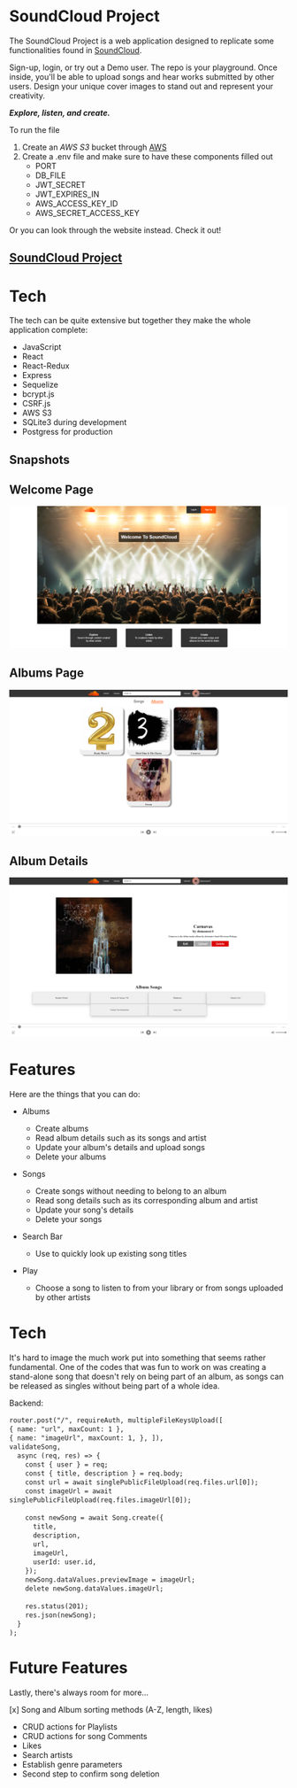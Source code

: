 <!-- To be filled out -->
# SoundCloud Project

The SoundCloud Project is a web application designed to replicate some functionalities found in [SoundCloud](https://soundcloud.com/).

Sign-up, login, or try out a Demo user. The repo is your playground.
Once inside, you'll be able to upload songs and hear works submitted by other users. Design your unique cover images to stand out and represent your creativity.

***Explore, listen, and create.***

To run the file

1. Create an *AWS S3* bucket through [AWS](https://aws.amazon.com/)
2. Create a .env file and make sure to have these components filled out
    - PORT
    - DB_FILE
    - JWT_SECRET
    - JWT_EXPIRES_IN
    - AWS_ACCESS_KEY_ID
    - AWS_SECRET_ACCESS_KEY

Or you can look through the website instead. Check it out!

## [SoundCloud Project](https://soundcloud-project-app.herokuapp.com/)


# Tech

The tech can be quite extensive but together they make the whole application complete:

- JavaScript
- React
- React-Redux
- Express
- Sequelize
- bcrypt.js
- CSRF.js
- AWS S3
- SQLite3 during development
- Postgress for production


## **Snapshots**
## Welcome Page
![Splash Page](./images/SoundCloud_Splash%20Page.png)

## Albums Page
![Albums Page](./images/SoundCloud_All%20Albums.png)

## Album Details
![Album Details](./images/SoundCloud_Album%20Details.png)


# Features

Here are the things that you can do:

- Albums
    - Create albums
    - Read album details such as its songs and artist
    - Update your album's details and upload songs
    - Delete your albums

- Songs
    - Create songs without needing to belong to an album
    - Read song details such as its corresponding album and artist
    - Update your song's details
    - Delete your songs

- Search Bar
    - Use to quickly look up existing song titles

- Play
    - Choose a song to listen to from your library or from songs uploaded by other artists


# Tech
It's hard to image the much work put into something that seems rather fundamental. One of the codes that was fun to work on was creating a stand-alone song that doesn't rely on being part of an album, as songs can be released as singles without being part of a whole idea.

Backend:

```
router.post("/", requireAuth, multipleFileKeysUpload([
{ name: "url", maxCount: 1 },
{ name: "imageUrl", maxCount: 1, }, ]),
validateSong,
  async (req, res) => {
    const { user } = req;
    const { title, description } = req.body;
    const url = await singlePublicFileUpload(req.files.url[0]);
    const imageUrl = await singlePublicFileUpload(req.files.imageUrl[0]);

    const newSong = await Song.create({
      title,
      description,
      url,
      imageUrl,
      userId: user.id,
    });
    newSong.dataValues.previewImage = imageUrl;
    delete newSong.dataValues.imageUrl;

    res.status(201);
    res.json(newSong);
  }
);
```

# Future Features

Lastly, there's always room for more...

[x] Song and Album sorting methods (A-Z, length, likes)
- CRUD actions for Playlists
- CRUD actions for song Comments
- Likes
- Search artists
- Establish genre parameters
- Second step to confirm song deletion

